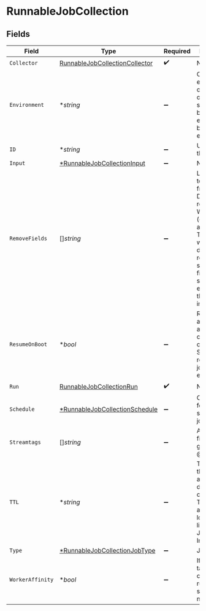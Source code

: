 # RunnableJobCollection


## Fields

| Field                                                                                                                                                                                             | Type                                                                                                                                                                                              | Required                                                                                                                                                                                          | Description                                                                                                                                                                                       |
| ------------------------------------------------------------------------------------------------------------------------------------------------------------------------------------------------- | ------------------------------------------------------------------------------------------------------------------------------------------------------------------------------------------------- | ------------------------------------------------------------------------------------------------------------------------------------------------------------------------------------------------- | ------------------------------------------------------------------------------------------------------------------------------------------------------------------------------------------------- |
| `Collector`                                                                                                                                                                                       | [RunnableJobCollectionCollector](../../models/shared/runnablejobcollectioncollector.md)                                                                                                           | :heavy_check_mark:                                                                                                                                                                                | N/A                                                                                                                                                                                               |
| `Environment`                                                                                                                                                                                     | **string*                                                                                                                                                                                         | :heavy_minus_sign:                                                                                                                                                                                | Optionally, enable this config only on a specified Git branch. If empty, will be enabled everywhere.                                                                                              |
| `ID`                                                                                                                                                                                              | **string*                                                                                                                                                                                         | :heavy_minus_sign:                                                                                                                                                                                | Unique ID for this Job.                                                                                                                                                                           |
| `Input`                                                                                                                                                                                           | [*RunnableJobCollectionInput](../../models/shared/runnablejobcollectioninput.md)                                                                                                                  | :heavy_minus_sign:                                                                                                                                                                                | N/A                                                                                                                                                                                               |
| `RemoveFields`                                                                                                                                                                                    | []*string*                                                                                                                                                                                        | :heavy_minus_sign:                                                                                                                                                                                | List of fields to remove from Discover results. Wildcards (e.g.: aws*) are allowed. This is useful when discovery returns sensitive fields that should not be exposed in the Jobs user interface. |
| `ResumeOnBoot`                                                                                                                                                                                    | **bool*                                                                                                                                                                                           | :heavy_minus_sign:                                                                                                                                                                                | Resumes the ad hoc job if a failure condition causes Stream to restart during job execution.                                                                                                      |
| `Run`                                                                                                                                                                                             | [RunnableJobCollectionRun](../../models/shared/runnablejobcollectionrun.md)                                                                                                                       | :heavy_check_mark:                                                                                                                                                                                | N/A                                                                                                                                                                                               |
| `Schedule`                                                                                                                                                                                        | [*RunnableJobCollectionSchedule](../../models/shared/runnablejobcollectionschedule.md)                                                                                                            | :heavy_minus_sign:                                                                                                                                                                                | Configuration for a scheduled job.                                                                                                                                                                |
| `Streamtags`                                                                                                                                                                                      | []*string*                                                                                                                                                                                        | :heavy_minus_sign:                                                                                                                                                                                | Add tags for filtering and grouping in @{product}.                                                                                                                                                |
| `TTL`                                                                                                                                                                                             | **string*                                                                                                                                                                                         | :heavy_minus_sign:                                                                                                                                                                                | Time to keep the job's artifacts on disk after job completion. This also affects how long a job is listed in the Job Inspector.                                                                   |
| `Type`                                                                                                                                                                                            | [*RunnableJobCollectionJobType](../../models/shared/runnablejobcollectionjobtype.md)                                                                                                              | :heavy_minus_sign:                                                                                                                                                                                | Job type.                                                                                                                                                                                         |
| `WorkerAffinity`                                                                                                                                                                                  | **bool*                                                                                                                                                                                           | :heavy_minus_sign:                                                                                                                                                                                | If enabled tasks are created and run by the same worker node.                                                                                                                                     |